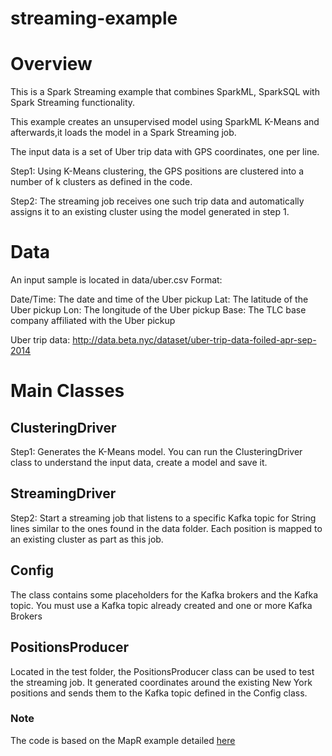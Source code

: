 # streaming-example

# Overview
 This is a Spark Streaming example that combines SparkML, SparkSQL with Spark Streaming functionality.

This example creates an unsupervised model using SparkML K-Means and afterwards,it loads the model in a Spark Streaming
job.

The input data is a set of Uber trip data with GPS coordinates, one per line.

Step1: Using K-Means clustering, the GPS positions are clustered into a number of k clusters as defined in the code.

Step2: The streaming job receives one such trip data and automatically assigns it to an existing cluster using the
model generated in step 1.


# Data
An input sample is located in data/uber.csv
Format:

Date/Time: The date and time of the Uber pickup
Lat: The latitude of the Uber pickup
Lon: The longitude of the Uber pickup
Base: The TLC base company affiliated with the Uber pickup

Uber trip data: http://data.beta.nyc/dataset/uber-trip-data-foiled-apr-sep-2014

# Main Classes

## ClusteringDriver
Step1: Generates the K-Means model. You can run the ClusteringDriver class to understand the input data, create a
model and save it.

## StreamingDriver
Step2: Start a streaming job that listens to a specific Kafka topic for String lines similar to the ones found in the
 data folder. Each position is mapped to an existing cluster as part as this job.

## Config
The class contains some placeholders for the Kafka brokers and the Kafka topic. You must use a Kafka topic already
created and one or more Kafka Brokers

## PositionsProducer

Located in the test folder, the PositionsProducer class can be used to test the streaming job. It generated coordinates
around the existing New York positions and sends them to the Kafka topic defined in the Config class.

### Note

The code is based on the MapR example detailed <a href="https://mapr
.com/blog/monitoring-real-time-uber-data-using-spark-machine-learning-streaming-and-kafka-api-part-2/">  here </a>